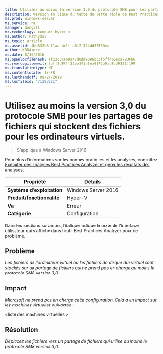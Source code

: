 ```yaml
---
title: Utilisez au moins la version 3,0 du protocole SMB pour les partages de fichiers qui stockent des fichiers pour les ordinateurs virtuels.
description: Version en ligne du texte de cette règle de Best Practices Analyzer.
ms.prod: windows-server
ms.service: na
manager: dongill
ms.technology: compute-hyper-v
ms.author: kathydav
ms.topic: article
ms.assetid: 4bb832b8-f1aa-4c1f-a0f2-324dd53553ea
author: KBDAzure
ms.date: 8/16/2016
ms.openlocfilehash: af23c3c860a47d0dd9096bc3f5ff466aca7836b6
ms.sourcegitcommit: 6aff3d88ff22ea141a6ea6572a5ad8dd6321f199
ms.translationtype: MT
ms.contentlocale: fr-FR
ms.lasthandoff: 09/27/2019
ms.locfileid: "71393321"
---
```

# <a name="use-at-least-smb-protocol-version-30-for-file-shares-that-store-files-for-virtual-machines"></a>Utilisez au moins la version 3,0 du protocole SMB pour les partages de fichiers qui stockent des fichiers pour les ordinateurs virtuels.

>S’applique à Windows Server 2016

Pour plus d’informations sur les bonnes pratiques et les analyses, consultez [Exécuter des analyses Best Practices Analyzer et gérer les résultats des analyses](https://go.microsoft.com/fwlink/p/?LinkID=223177).  
  
|Propriété|Détails|  
|-|-|  
|**Système d'exploitation**|Windows Server 2016|  
|**Produit/fonctionnalité**|Hyper-V|  
|**Va**|Erreur|  
|**Catégorie**|Configuration|  
  
Dans les sections suivantes, l’italique indique le texte de l’interface utilisateur qui s’affiche dans l’outil Best Practices Analyzer pour ce problème.  
  
## <a name="issue"></a>**Problème**  
*Les fichiers de l’ordinateur virtuel ou les fichiers de disque dur virtuel sont stockés sur un partage de fichiers qui ne prend pas en charge au moins le protocole SMB version 3,0.*  
  
## <a name="impact"></a>**Impact**  
*Microsoft ne prend pas en charge cette configuration. Cela a un impact sur les machines virtuelles suivantes :*  
  
\<liste des machines virtuelles >  
  
## <a name="resolution"></a>**Résolution**  
*Déplacez les fichiers vers un partage de fichiers qui utilise au moins le protocole SMB version 3,0.*  
  


